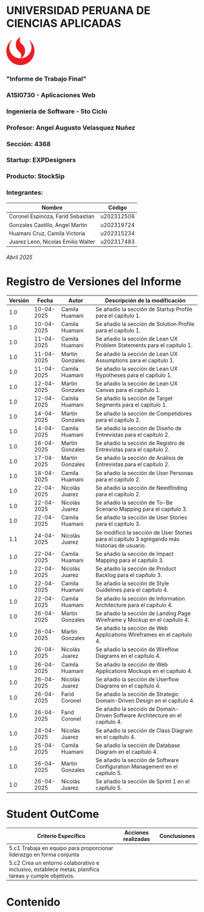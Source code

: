 # UNIVERSIDAD PERUANA DE CIENCIAS APLICADAS

![logo_upc](img/README/upc_logo.png)

### "Informe de Trabajo Final"
### A1SI0730 - Aplicaciones Web
### Ingeniería de Software - 5to Ciclo
### Profesor: Angel Augusto Velasquez Nuñez
### Sección: 4368
### Startup: EXPDesigners
### Producto: StockSip
### Integrantes:

| Nombre                             | Código     |
|------------------------------------|------------|
| Coronel Espinoza, Farid Sebastian  | u202312508 |
| Gonzales Castillo, Angel Martin    | u202319724 |
| Huamani Cruz, Camila Victoria      | u202315234 |
| Juarez Leon, Nicolas Emilio Walter | u202317483 |

###### Abril 2025

# Registro de Versiones del Informe

| Versión | Fecha      | Autor                | Descripción de la modificación                                                                |
|---------|------------|----------------------|-----------------------------------------------------------------------------------------------|
| 1.0     | 10-04-2025 | Camila Huamani       | Se añadio la sección de Startup Profile para el capítulo 1.                                   |
| 1.0     | 10-04-2025 | Camila Huamani       | Se añadio la sección de Solution Profile para el capítulo 1.                                  |
| 1.0     | 11-04-2025 | Camila Huamani       | Se añadio la sección de Lean UX Problem Statements para el capítulo 1.                        |
| 1.0     | 11-04-2025 | Martin Gonzales      | Se añadio la sección de Lean UX Assumptions para el capítulo 1.                               |
| 1.0     | 11-04-2025 | Camila Huamani       | Se añadio la sección de Lean UX Hypotheses para el capítulo 1.                                |
| 1.0     | 12-04-2025 | Martin Gonzales      | Se añadio la sección de Lean UX Canvas para el capítulo 1.                                    |
| 1.0     | 12-04-2025 | Camila Huamani       | Se añadio la sección de Target Segments para el capítulo 1.                                   |
| 1.0     | 14-04-2025 | Martin Gonzales      | Se añadio la sección de Competidores para el capítulo 2.                                      |
| 1.0     | 14-04-2025 | Camila Huamani       | Se añadio la sección de Diseño de Entrevistas para el capítulo 2.                             |
| 1.0     | 16-04-2025 | Martin Gonzales      | Se añadio la sección de Registro de Entrevistas para el capítulo 2.                           |
| 1.0     | 17-04-2025 | Martin Gonzales      | Se añadio la sección de Análisis de Entrevistas para el capítulo 2.                           |
| 1.0     | 18-04-2025 | Camila Huamani       | Se añadio la sección de User Personas para el capítulo 2.                                     |
| 1.0     | 22-04-2025 | Nicolás Juarez       | Se añadio la sección de Needfinding para el capítulo 2.                                       |
| 1.0     | 22-04-2025 | Nicolás Juarez       | Se añadio la sección de To-Be Scenario Mapping para el capítulo 3.                            |
| 1.0     | 22-04-2025 | Camila Huamani       | Se añadio la sección de User Stories para el capítulo 3.                                      |
| 1.1     | 24-04-2025 | Nicolás Juarez       | Se modificó la sección de User Stories para el capítulo 3 agregando más historias de usuario. |
| 1.0     | 22-04-2025 | Camila Huamani       | Se añadio la sección de Impact Mapping para el capítulo 3.                                    |
| 1.0     | 22-04-2025 | Nicolás Juarez       | Se añadio la sección de Product Backlog para el capítulo 3.                                   |
| 1.0     | 22-04-2025 | Camila Huamani       | Se añadio la sección de Style Guidelines para el capítulo 4.                                  |
| 1.0     | 22-04-2025 | Camila Huamani       | Se añadio la sección de Information Architecture para el capítulo 4.                          |
| 1.0     | 26-04-2025 | Martin Gonzales      | Se añadio la sección de Landing Page Wireframe y Mockup en el capítulo 4.                     |
| 1.0     | 26-04-2025 | Martin Gonzales      | Se añadio la sección de Web Applications Wireframes en el capítulo 4.                         |
| 1.0     | 26-04-2025 | Nicolás Juarez       | Se añadio la sección de Wireflow Diagrams en el capítulo 4.                                   |
| 1.0     | 26-04-2025 | Camila Huamani       | Se añadio la sección de Web Applications Mockups en el capítulo 4.                            |
| 1.0     | 26-04-2025 | Nicolás Juarez       | Se añadio la sección de Userflow Diagrams en el capítulo 4.                                   |
| 1.0     | 26-04-2025 | Farid Coronel        | Se añadio la sección de Strategic Domain-Driven Design en el capítulo 4.                      |
| 1.0     | 26-04-2025 | Farid Coronel        | Se añadio la sección de Domain-Driven Software Architecture en el capítulo 4.                 |
| 1.0     | 24-04-2025 | Nicolás Juarez       | Se añadio la sección de Class Diagram en el capítulo 4.                                       |
| 1.0     | 25-04-2025 | Camila Huamani       | Se añadio la sección de Database Diagram en el capítulo 4.                                    |
| 1.0     | 26-04-2025 | Martin Gonzales      | Se añadio la sección de Software Configuration Management en el capítulo 5.                   |
| 1.0     | 26-04-2025 | Nicolás Juarez       | Se añadio la sección de Sprint 1 en el capítulo 5.                                            |

# Student OutCome
 
| Criterio Específico                                                                                  | Acciones realizadas                        | Conclusiones                            |
|------------------------------------------------------------------------------------------------------|--------------------------------------------|-----------------------------------------|
| 5.c1 Trabaja en equipo para proporcionar liderazgo en forma conjunta                                 |                                            |                                         |
| 5.c2 Crea un entorno colaborativo e inclusivo, establece metas, planifica tareas y cumple objetivos. |                                            |                                         |

# Contenido
